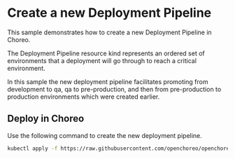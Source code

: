 # Create a new Deployment Pipeline
This sample demonstrates how to create a new Deployment Pipeline in Choreo. 

The Deployment Pipeline resource kind represents an ordered set of environments that a deployment will go through to reach a critical environment. 

In this sample the new deployment pipeline facilitates promoting from development to qa, qa to pre-production, and then from pre-production to production environments which were created earlier.

## Deploy in Choreo
Use the following command to create the new deployment pipeline.

```bash
kubectl apply -f https://raw.githubusercontent.com/openchoreo/openchoreo/release-v0.3/samples/platform-config/new-deployment-pipeline/deployment-pipeline.yaml
```
